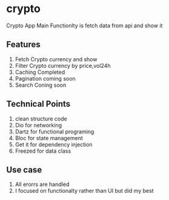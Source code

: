 # crypto
Crypto App Main Functionlty is fetch data from api and show it 

## Features
1) Fetch Crypto currency and show
2) Filter Crypto currency by price,vol24h
3) Caching Completed
4) Pagination coming soon
5) Search Coning soon

## Technical Points 
1) clean structure code
2) Dio for networking
3) Dartz for functional programing
4) Bloc for state management
5) Get it for dependency injection
6) Freezed for data class 
## Use case
1) All erorrs are handled
2) I focused on functionalty rather than UI but did my best
